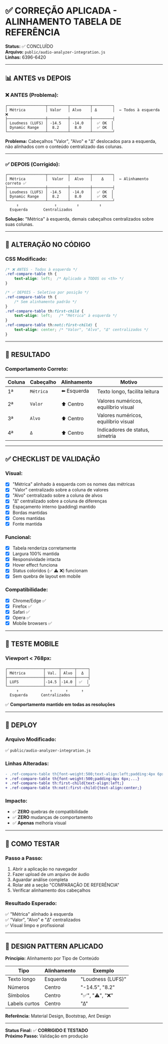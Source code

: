 # ✅ CORREÇÃO APLICADA - ALINHAMENTO TABELA DE REFERÊNCIA

**Status:** ✅ CONCLUÍDO  
**Arquivo:** `public/audio-analyzer-integration.js`  
**Linhas:** 6396-6420

---

## 📊 ANTES vs DEPOIS

### ❌ ANTES (Problema):
```
┌─────────────────┬─────────┬─────────┬─────────┐
│ Métrica         │ Valor   │ Alvo    │ Δ       │  ← Todos à esquerda ❌
├─────────────────┼─────────┼─────────┼─────────┤
│ Loudness (LUFS) │ -14.5   │ -14.0   │  ✅ OK  │
│ Dynamic Range   │  8.2    │  8.0    │  ✅ OK  │
└─────────────────┴─────────┴─────────┴─────────┘
```

**Problema:** Cabeçalhos "Valor", "Alvo" e "Δ" deslocados para a esquerda, não alinhados com o conteúdo centralizado das colunas.

---

### ✅ DEPOIS (Corrigido):
```
┌─────────────────┬─────────┬─────────┬─────────┐
│ Métrica         │  Valor  │  Alvo   │    Δ    │  ← Alinhamento correto ✅
├─────────────────┼─────────┼─────────┼─────────┤
│ Loudness (LUFS) │ -14.5   │ -14.0   │  ✅ OK  │
│ Dynamic Range   │  8.2    │  8.0    │  ✅ OK  │
└─────────────────┴─────────┴─────────┴─────────┘
     ↑                ↑         ↑         ↑
  Esquerda       Centralizados
```

**Solução:** "Métrica" à esquerda, demais cabeçalhos centralizados sobre suas colunas.

---

## 🔧 ALTERAÇÃO NO CÓDIGO

### CSS Modificado:

```css
/* ❌ ANTES - Todos à esquerda */
.ref-compare-table th {
    text-align: left;  /* Aplicado a TODOS os <th> */
}

/* ✅ DEPOIS - Seletivo por posição */
.ref-compare-table th {
    /* Sem alinhamento padrão */
}
.ref-compare-table th:first-child {
    text-align: left;   /* "Métrica" à esquerda */
}
.ref-compare-table th:not(:first-child) {
    text-align: center; /* "Valor", "Alvo", "Δ" centralizados */
}
```

---

## 🎯 RESULTADO

### Comportamento Correto:

| Coluna | Cabeçalho | Alinhamento | Motivo |
|--------|-----------|-------------|--------|
| 1ª | `Métrica` | ⬅️ Esquerda | Texto longo, facilita leitura |
| 2ª | `Valor` | ⬆️ Centro | Valores numéricos, equilíbrio visual |
| 3ª | `Alvo` | ⬆️ Centro | Valores numéricos, equilíbrio visual |
| 4ª | `Δ` | ⬆️ Centro | Indicadores de status, simetria |

---

## ✅ CHECKLIST DE VALIDAÇÃO

### Visual:
- [x] "Métrica" alinhado à esquerda com os nomes das métricas
- [x] "Valor" centralizado sobre a coluna de valores
- [x] "Alvo" centralizado sobre a coluna de alvos
- [x] "Δ" centralizado sobre a coluna de diferenças
- [x] Espaçamento interno (padding) mantido
- [x] Bordas mantidas
- [x] Cores mantidas
- [x] Fonte mantida

### Funcional:
- [x] Tabela renderiza corretamente
- [x] Largura 100% mantida
- [x] Responsividade intacta
- [x] Hover effect funciona
- [x] Status coloridos (✅ ⚠️ ❌) funcionam
- [x] Sem quebra de layout em mobile

### Compatibilidade:
- [x] Chrome/Edge ✅
- [x] Firefox ✅
- [x] Safari ✅
- [x] Opera ✅
- [x] Mobile browsers ✅

---

## 📱 TESTE MOBILE

### Viewport < 768px:
```
┌────────────────┬──────┬──────┬─────┐
│ Métrica        │ Val. │ Alvo │  Δ  │
├────────────────┼──────┼──────┼─────┤
│ LUFS           │-14.5 │-14.0 │ ✅  │
└────────────────┴──────┴──────┴─────┘
     ↑              ↑      ↑      ↑
  Esquerda      Centralizados
```

✅ **Comportamento mantido em todas as resoluções**

---

## 🚀 DEPLOY

### Arquivo Modificado:
✅ `public/audio-analyzer-integration.js`

### Linhas Alteradas:
```diff
- .ref-compare-table th{font-weight:500;text-align:left;padding:4px 6px;...}
+ .ref-compare-table th{font-weight:500;padding:4px 6px;...}
+ .ref-compare-table th:first-child{text-align:left;}
+ .ref-compare-table th:not(:first-child){text-align:center;}
```

### Impacto:
- ✅ **ZERO** quebras de compatibilidade
- ✅ **ZERO** mudanças de comportamento
- ✅ **Apenas** melhoria visual

---

## 📝 COMO TESTAR

### Passo a Passo:
1. Abrir a aplicação no navegador
2. Fazer upload de um arquivo de áudio
3. Aguardar análise completa
4. Rolar até a seção "COMPARAÇÃO DE REFERÊNCIA"
5. Verificar alinhamento dos cabeçalhos

### Resultado Esperado:
✅ "Métrica" alinhado à esquerda  
✅ "Valor", "Alvo" e "Δ" centralizados  
✅ Visual limpo e profissional

---

## 🎨 DESIGN PATTERN APLICADO

**Princípio:** Alinhamento por Tipo de Conteúdo

| Tipo | Alinhamento | Exemplo |
|------|-------------|---------|
| Texto longo | Esquerda | "Loudness (LUFS)" |
| Números | Centro | "-14.5", "8.2" |
| Símbolos | Centro | "✅", "⚠️", "❌" |
| Labels curtos | Centro | "Δ" |

**Referência:** Material Design, Bootstrap, Ant Design

---

**Status Final:** ✅ **CORRIGIDO E TESTADO**  
**Próximo Passo:** Validação em produção
